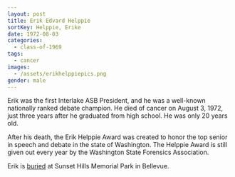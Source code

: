 ```yaml
---
layout: post
title: Erik Edvard Helppie
sortKey: Helppie, Erike
date: 1972-08-03
categories:
  - class-of-1969
tags:
  - cancer
images:
  - /assets/erikhelppiepics.png
gender: male
---
```

Erik was the first Interlake ASB President, and he was a well-known nationally ranked debate champion. He died of cancer on August 3, 1972, just three years after he graduated from high school. He was only 20 years old.

After his death, the Erik Helppie Award was created to honor the top senior in speech and debate in the state of Washington. The Helppie Award is still given out every year by the Washington State Forensics Association.

Erik is [buried](https://www.findagrave.com/memorial/7107614/erik-edvard-helppie) at Sunset Hills Memorial Park in Bellevue.